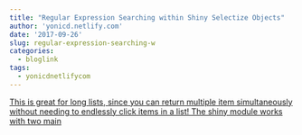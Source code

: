 ```yaml
---
title: "Regular Expression Searching within Shiny Selectize Objects"
author: 'yonicd.netlify.com'
date: '2017-09-26'
slug: regular-expression-searching-w
categories:
  - bloglink
tags:
  - yonicdnetlifycom
---
```


[This is great for long lists, since you can return multiple item simultaneously without needing to endlessly click items in a list! The shiny module works with two main<i class="fas fa-external-link-alt"></i>](https://yonicd.netlify.com/post/2017-09-26-regexselect/)

